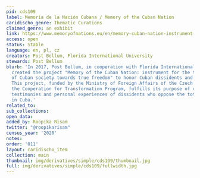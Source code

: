 ```yaml
---
pid: cds109
label: Memoria de la Nación Cubana / Memory of the Cuban Nation
caridischo_genre: Thematic Curations
claimed_genre: an exhibit
link: https://www.memoryofnations.eu/en/memory-cuban-nation-instrument-transformation-cuban-society-real-freedom
access: open
status: Stable
language: en, pl, cz
creators: Post Bellum, Florida International University
stewards: Post Bellum
blurb: 'In 2017, Post Bellum, in cooperation with Florida International University,
  created the project "Memory of the Cuban Nation: instrument for the transformation
  of Cuban society towards true freedom" to honor Cuban dissidents and activists.
  This project, funded by the Ministry of Foreign Affairs of the Czech Republic through
  the Cooperation for Transformation Program, fulfills its purpose of collecting the
  testimonies and personal experiences of dissidents who oppose the totalitarian regime
  in Cuba.'
related_to:
sub_collections:
open_data:
added_by: Roopika Risam
twitter: "@roopikarisam"
census_year: '2020'
notes:
order: '011'
layout: caridischo_item
collection: main
thumbnail: img/derivatives/simple/cds109/thumbnail.jpg
full: img/derivatives/simple/cds109/fullwidth.jpg
---
```

